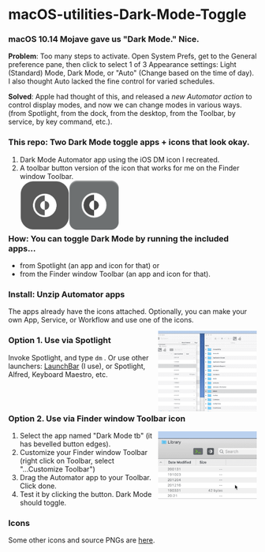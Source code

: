 # macOS-utilities-Dark-Mode-Toggle

### macOS 10.14  Mojave gave us "Dark Mode." Nice.  

**Problem**: Too many steps to activate. Open System Prefs, get to the General preference pane, then click to select 1 of 3 Appearance settings: Light (Standard) Mode, Dark Mode, or "Auto" (Change based on the time of day).  I also thought Auto lacked the fine control for varied schedules.    

**Solved**: Apple had thought of this, and released a *new Automator action* to control display modes, and now we can change modes in various ways. (from Spotlight, from the dock, from the desktop, from the Toolbar, by service, by key command, etc.).  

### This repo: Two Dark Mode toggle apps + icons that look okay.
1. Dark Mode Automator app using the iOS DM icon I recreated.   
2. A toolbar button version of the icon that works for me on the Finder window Toolbar.  
   <img alt="Dark Mode Toggle icon image" src="3-All-the-Icons/2-variations-and-PNG-of-icons-I-use/iOS_DM_icon_main_RECREATED_transparentOUT.png" width="100" align="left"><img alt="Dark Mode Toggle icon button image" src="3-All-the-Icons/2-variations-and-PNG-of-icons-I-use/iOS_DM_icon_Toolbar_buttonOUT.png?" width="100" align="left">
   <br/><br/>  
   <br/><br/>  

### How: You can toggle Dark Mode by running the included apps...   

- from Spotlight (an app and icon for that) or  
- from the Finder window Toolbar (an app and icon for that).  


### Install: Unzip Automator apps

The apps already have the icons attached.  Optionally, you can make your own App, Service, or Workflow and use one of the icons. 

<img alt="Dark Mode Toggle Example GIF" src="1-Dark-Mode-Toggle/DarkModeTog-Spotlight-Use.gif?raw=true" width="200" align="right">

### Option 1. Use via Spotlight

Invoke Spotlight, and type  `dm` .  Or use other launchers: [LaunchBar](https://www.obdev.at/products/launchbar) (I use), or Spotlight, Alfred, Keyboard Maestro, etc.

<br/><br/>  

### Option 2. Use via Finder window Toolbar icon

<img alt="Dark Mode Toggle for Toolbar Example GIF" src="2-Dark-Mode-Toggle-for-Toolbar/DarkModeTog-Toolbar-Use.gif?raw=true" width="200" align="right">

1. Select the app named "Dark Mode tb" (it has bevelled button edges).
2. Customize your Finder window Toolbar (right click on Toolbar, select "...Customize Toolbar")  
3. Drag the Automator app to your Toolbar. Click done.  
4. Test it by clicking the button. Dark Mode should toggle.  

### Icons

Some other icons and source PNGs are [here](3-All-the-Icons).  